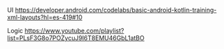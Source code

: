 UI
https://developer.android.com/codelabs/basic-android-kotlin-training-xml-layouts?hl=es-419#10

Logic
https://www.youtube.com/playlist?list=PLsF3G8o7POZycuJ9I6T8EMU46GbL1atBO